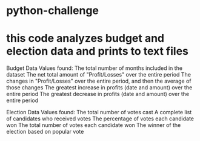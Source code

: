 # python-challenge
# this code analyzes budget and election data and prints to text files

Budget Data Values found:
The total number of months included in the dataset
The net total amount of "Profit/Losses" over the entire period
The changes in "Profit/Losses" over the entire period, and then the average of those changes
The greatest increase in profits (date and amount) over the entire period
The greatest decrease in profits (date and amount) over the entire period

Election Data Values found:
The total number of votes cast
A complete list of candidates who received votes
The percentage of votes each candidate won
The total number of votes each candidate won
The winner of the election based on popular vote
